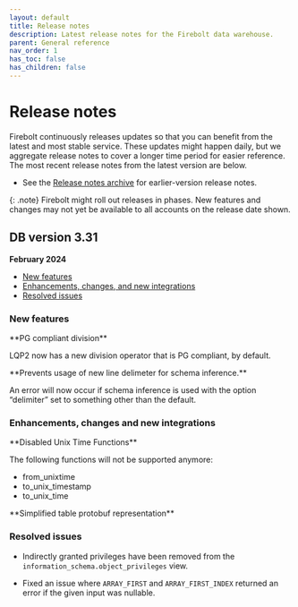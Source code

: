 ```yaml
---
layout: default
title: Release notes
description: Latest release notes for the Firebolt data warehouse.
parent: General reference
nav_order: 1
has_toc: false
has_children: false
---
```


# Release notes

Firebolt continuously releases updates so that you can benefit from the latest and most stable service. These updates might happen daily, but we aggregate release notes to cover a longer time period for easier reference. The most recent release notes from the latest version are below. 

- See the [Release notes archive](../release-notes/release-notes-archive.md) for earlier-version release notes.

{: .note}
Firebolt might roll out releases in phases. New features and changes may not yet be available to all accounts on the release date shown.

## DB version 3.31
**February 2024**

* [New features](#new-features)
* [Enhancements, changes, and new integrations](#enhancements-changes-and-new-integrations)
* [Resolved issues](#resolved-issues)

### New features

<!--- FIR-22307 ---> **PG compliant division**

LQP2 now has a new division operator that is PG compliant, by default.

<!--- FIR-29179 ---> **Prevents usage of new line delimeter for schema inference.**

An error will now occur if schema inference is used with the option “delimiter” set to something other than the default. 

### Enhancements, changes and new integrations

<!--- FIR-29747 ---> **Disabled Unix Time Functions**

The following functions will not be supported anymore:
- from_unixtime
- to_unix_timestamp
- to_unix_time

<!--- FIR-27548 ---> **Simplified table protobuf representation**



### Resolved issues

* Indirectly granted privileges have been removed from the `information_schema.object_privileges` view. 

* Fixed an issue where `ARRAY_FIRST` and `ARRAY_FIRST_INDEX` returned an error if the given input was nullable.